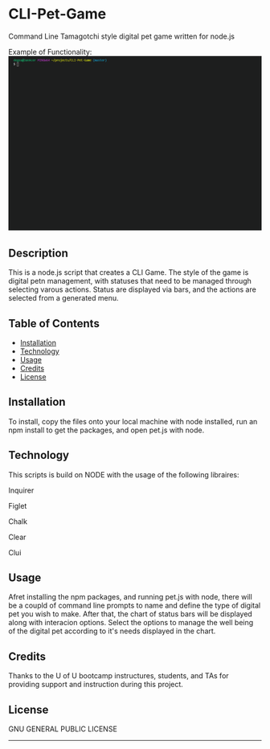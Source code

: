 # CLI-Pet-Game
Command Line Tamagotchi style digital pet game written for node.js 

Example of Functionality:
![Gif of usage](https://raw.githubusercontent.com/DanDukes/CLI-Pet-Game/master/petGame.gif)

## Description 

This is a node.js script that creates a CLI Game.  The style of the game is digital petn management, with statuses that need to be managed through selecting varous actions.  Status are displayed via bars, and the actions are selected from a generated menu.

## Table of Contents

* [Installation](#installation)
* [Technology](#technology)
* [Usage](#usage)
* [Credits](#credits)
* [License](#license)


## Installation

To install, copy the files onto your local machine with node installed, run an npm install to get the packages, and open pet.js with node.

## Technology
This scripts is build on NODE with the usage of the following libraires:

Inquirer

Figlet

Chalk

Clear

Clui


## Usage 

Afret installing the npm packages, and running pet.js with node, there will be a coupld of command line prompts to name and define the type of digital pet you wish to make.  After that, the chart of status bars will be displayed along with interacion options.  Select the options to manage the well being of the digital pet according to it's needs displayed in the chart.


## Credits
 
Thanks to the U of U bootcamp instructures, students, and TAs for providing support and instruction during this project.




## License

GNU GENERAL PUBLIC LICENSE

---
